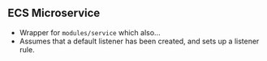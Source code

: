 ## ECS Microservice

- Wrapper for `modules/service` which also...
- Assumes that a default listener has been created, and sets up a listener rule.

